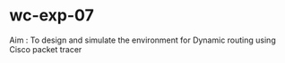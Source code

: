 # wc-exp-07
Aim : To design and simulate the environment for Dynamic routing using Cisco packet tracer
